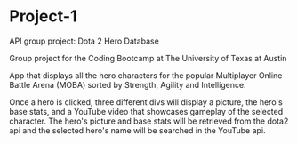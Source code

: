 # Project-1
API group project: Dota 2 Hero Database

Group project for the Coding Bootcamp at The University of Texas at Austin

App that displays all the hero characters for the popular Multiplayer Online Battle Arena (MOBA) sorted by Strength, Agility and Intelligence.

Once a hero is clicked, three different divs will display a picture, the hero's base stats, and a YouTube video that showcases gameplay of the selected character. The hero's picture and base stats will be retrieved from the dota2 api and the selected hero's name will be searched in the YouTube api.